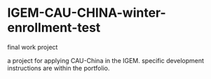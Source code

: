 # IGEM-CAU-CHINA-winter-enrollment-test
final work project

a project for applying CAU-China in the IGEM.
specific development instructions are within the portfolio.
